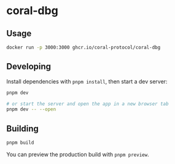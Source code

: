 # coral-dbg
## Usage
```bash
docker run -p 3000:3000 ghcr.io/coral-protocol/coral-dbg
```

## Developing

Install dependencies with `pnpm install`, then start a dev server:
```bash
pnpm dev

# or start the server and open the app in a new browser tab
pnpm dev -- --open
```

## Building

```bash
pnpm build
```

You can preview the production build with `pnpm preview`.
